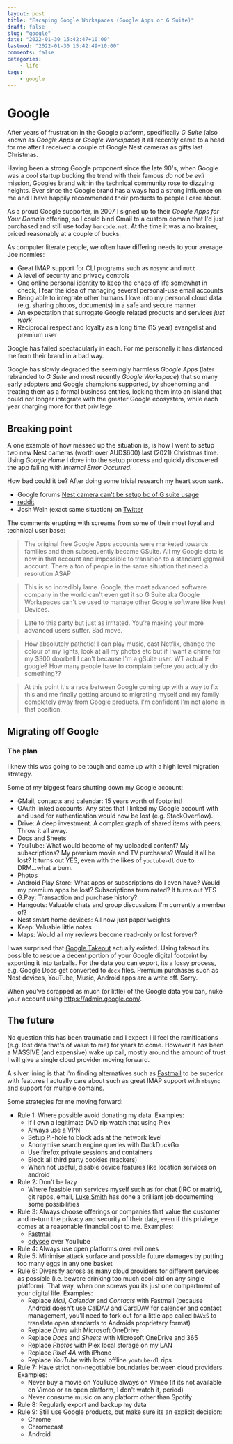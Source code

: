 ```yaml
---
layout: post
title: "Escaping Google Workspaces (Google Apps or G Suite)"
draft: false
slug: "google"
date: "2022-01-30 15:42:47+10:00"
lastmod: "2022-01-30 15:42:49+10:00"
comments: false
categories:
    - life
tags:
    - google
---
```


# Google

After years of frustration in the Google platform, specifically _G Suite_ (also known as _Google Apps_ or _Google Workspace_) it all recently came to a head for me after I received a couple of Google Nest cameras as gifts last Christmas.

Having been a strong Google proponent since the late 90's, when Google was a cool startup bucking the trend with their famous _do not be evil_ mission, Googles brand within the technical community rose to dizzying heights. Ever since the Google brand has always had a strong influence on me and I have happily recommended their products to people I care about.

As a proud Google supporter, in 2007 I signed up to their _Google Apps for Your Domain_ offering, so I could bind Gmail to a custom domain that I'd just purchased and still use today `bencode.net`. At the time it was a no brainer, priced reasonably at a couple of bucks.

As computer literate people, we often have differing needs to your average Joe normies:

-   Great IMAP support for CLI programs such as `mbsync` and `mutt`
-   A level of security and privacy controls
-   One online personal identity to keep the chaos of life somewhat in check, I fear the idea of managing several personal-use email accounts
-   Being able to integrate other humans I love into my personal cloud data (e.g. sharing photos, documents) in a safe and secure manner
-   An expectation that surrogate Google related products and services _just work_
-   Reciprocal respect and loyalty as a long time (15 year) evangelist and premium user

Google has failed spectacularly in each. For me personally it has distanced me from their brand in a bad way.

Google has slowly degraded the seemingly harmless _Google Apps_ (later rebranded to _G Suite_ and most recently _Google Workspace_) that so many early adopters and Google champions supported, by shoehorning and treating them as a formal business entities, locking them into an island that could not longer integrate with the greater Google ecosystem, while each year charging more for that privilege.

## Breaking point

A one example of how messed up the situation is, is how I went to setup two new Nest cameras (worth over AUD$600) last (2021) Christmas time. Using _Google Home_ I dove into the setup process and quickly discovered the app failing with _Internal Error Occurred_.

How bad could it be? After doing some trivial research my heart soon sank.

-   Google forums [Nest camera can't be setup bc of G suite usage](https://www.googlenestcommunity.com/t5/Cameras-and-Doorbells/Nest-camera-can-t-be-setup-bc-of-G-suite-usage/td-p/46567)
-   [reddit](https://www.reddit.com/r/Nest/comments/s5fhdn/internal_error_occured_when_installing_nest_cam/)
-   Josh Wein (exact same situation) on [Twitter](https://twitter.com/googlenest/status/1263451357169610753?lang=en)

The comments erupting with screams from some of their most loyal and technical user base:

> The original free Google Apps accounts were marketed towards families and then subsequently became GSuite. All my Google data is now in that account and impossible to transition to a standard @gmail account. There a ton of people in the same situation that need a resolution ASAP

> This is so incredibly lame. Google, the most advanced software company in the world can't even get it so G Suite aka Google Workspaces can't be used to manage other Google software like Nest Devices.

> Late to this party but just as irritated. You’re making your more advanced users suffer. Bad move.

> How absolutely pathetic! I can play music, cast Netflix, change the colour of my lights, look at all my photos etc but if I want a chime for my $300 doorbell I can't because I'm a gSuite user. WT actual F google? How many people have to complain before you actually do something??

> At this point it's a race between Google coming up with a way to fix this and me finally getting around to migrating myself and my family completely away from Google products. I'm confident I'm not alone in that position.

## Migrating off Google

### The plan

I knew this was going to be tough and came up with a high level migration strategy.

Some of my biggest fears shutting down my Google account:

-   GMail, contacts and calendar: 15 years worth of footprint!
-   OAuth linked accounts: Any sites that I linked my Google account with and used for authentication would now be lost (e.g. StackOverflow).
-   Drive: A deep investment. A complex graph of shared items with peers. Throw it all away.
-   Docs and Sheets
-   YouTube: What would become of my uploaded content? My subscriptions? My premium movie and TV purchases? Would it all be lost? It turns out YES, even with the likes of `youtube-dl` due to DRM...what a burn.
-   Photos
-   Android Play Store: What apps or subscriptions do I even have? Would my premium apps be lost? Subscriptions terminated? It turns out YES
-   G.Pay: Transaction and purchase history?
-   Hangouts: Valuable chats and group discussions I'm currently a member of?
-   Nest smart home devices: All now just paper weights
-   Keep: Valuable little notes
-   Maps: Would all my reviews become read-only or lost forever?

I was surprised that [Google Takeout](https://takeout.google.com/settings/takeout) actually existed. Using takeout its possible to rescue a decent portion of your Google digital footprint by exporting it into tarballs. For the data you can export, its a lossy process, e.g. Google Docs get converted to `docx` files. Premium purchases such as Nest devices, YouTube, Music, Android apps are a write off. Sorry.

When you've scrapped as much (or little) of the Google data you can, nuke your account using <https://admin.google.com/>.

## The future

No question this has been traumatic and I expect I'll feel the ramifications (e.g. lost data that's of value to me) for years to come. However it has been a MASSIVE (and expensive) wake up call, mostly around the amount of trust I will give a single cloud provider moving forward.

A silver lining is that I'm finding alternatives such as [Fastmail](https://www.fastmail.com/) to be superior with features I actually care about such as great IMAP support with `mbsync` and support for multiple domains.

Some strategies for me moving forward:

-   Rule 1: Where possible avoid donating my data. Examples:
    -   If I own a legitimate DVD rip watch that using Plex
    -   Always use a VPN
    -   Setup Pi-hole to block ads at the network level
    -   Anonymise search engine queries with DuckDuckGo
    -   Use firefox private sessions and containers
    -   Block all third party cookies (trackers)
    -   When not useful, disable device features like location services on android
-   Rule 2: Don't be lazy
    -   Where feasible run services myself such as for chat (IRC or matrix), git repos, email, [Luke Smith](https://landchad.net/) has done a brilliant job documenting some possibilities
-   Rule 3: Always choose offerings or companies that value the customer and in-turn the privacy and security of their data, even if this privilege comes at a reasonable financial cost to me. Examples:
    -   [Fastmail](https://www.fastmail.com/)
    -   [odysee](https://odysee.com) over YouTube
-   Rule 4: Always use open platforms over evil ones
-   Rule 5: Minimise attack surface and possible future damages by putting too many eggs in any one basket
-   Rule 6: Diversify across as many cloud providers for different services as possible (i.e. beware drinking too much cool-aid on any single platform). That way, when one screws you its just one compartment of your digital life. Examples:
    -   Replace _Mail_, _Calendar_ and _Contacts_ with Fastmail (because Android doesn't use CalDAV and CardDAV for calender and contact management, you'll need to fork out for a little app called `DAVx5` to translate open standards to Androids proprietary format)
    -   Replace _Drive_ with Microsoft OneDrive
    -   Replace _Docs_ and _Sheets_ with Microsoft OneDrive and 365
    -   Replace _Photos_ with Plex local storage on my LAN
    -   Replace _Pixel 4A_ with iPhone
    -   Replace _YouTube_ with local offline `youtube-dl` rips
-   Rule 7: Have strict non-negotiable boundaries between cloud providers. Examples:
    -   Never buy a movie on YouTube always on Vimeo (if its not available on Vimeo or an open platform, I don't watch it, period)
    -   Never consume music on any platform other than Spotify
-   Rule 8: Regularly export and backup my data
-   Rule 9: Still use Google products, but make sure its an explicit decision:
    -   Chrome
    -   Chromecast
    -   Android
